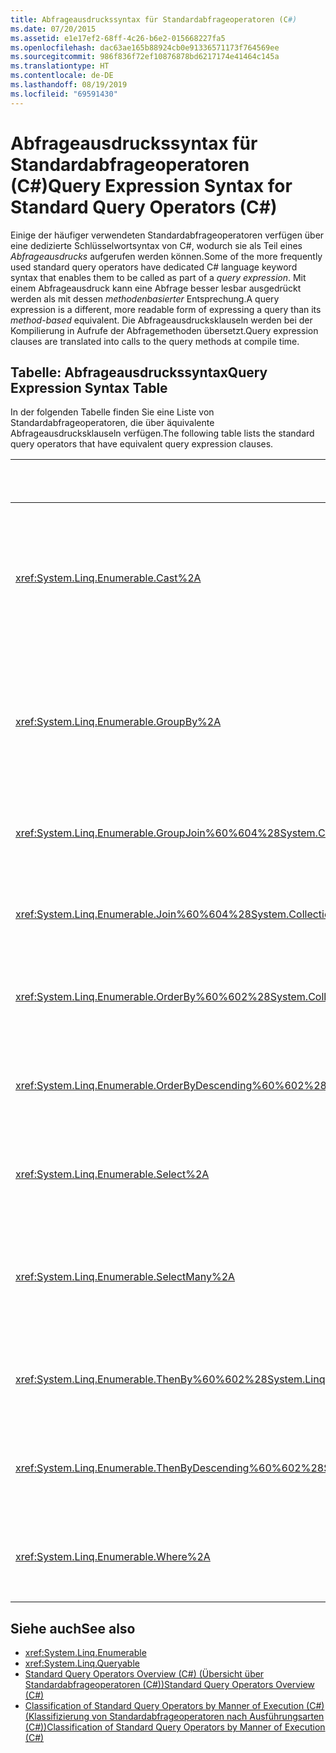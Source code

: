 ```yaml
---
title: Abfrageausdruckssyntax für Standardabfrageoperatoren (C#)
ms.date: 07/20/2015
ms.assetid: e1e17ef2-68ff-4c26-b6e2-015668227fa5
ms.openlocfilehash: dac63ae165b88924cb0e91336571173f764569ee
ms.sourcegitcommit: 986f836f72ef10876878bd6217174e41464c145a
ms.translationtype: HT
ms.contentlocale: de-DE
ms.lasthandoff: 08/19/2019
ms.locfileid: "69591430"
---
```

# <a name="query-expression-syntax-for-standard-query-operators-c"></a><span data-ttu-id="23918-102">Abfrageausdruckssyntax für Standardabfrageoperatoren (C#)</span><span class="sxs-lookup"><span data-stu-id="23918-102">Query Expression Syntax for Standard Query Operators (C#)</span></span>
<span data-ttu-id="23918-103">Einige der häufiger verwendeten Standardabfrageoperatoren verfügen über eine dedizierte Schlüsselwortsyntax von C#, wodurch sie als Teil eines *Abfrageausdrucks* aufgerufen werden können.</span><span class="sxs-lookup"><span data-stu-id="23918-103">Some of the more frequently used standard query operators have dedicated C# language keyword syntax that enables them to be called as part of a *query expression*.</span></span> <span data-ttu-id="23918-104">Mit einem Abfrageausdruck kann eine Abfrage besser lesbar ausgedrückt werden als mit dessen *methodenbasierter* Entsprechung.</span><span class="sxs-lookup"><span data-stu-id="23918-104">A query expression is a different, more readable form of expressing a query than its *method-based*  equivalent.</span></span> <span data-ttu-id="23918-105">Die Abfrageausdrucksklauseln werden bei der Kompilierung in Aufrufe der Abfragemethoden übersetzt.</span><span class="sxs-lookup"><span data-stu-id="23918-105">Query expression clauses are translated into calls to the query methods at compile time.</span></span>  
  
## <a name="query-expression-syntax-table"></a><span data-ttu-id="23918-106">Tabelle: Abfrageausdruckssyntax</span><span class="sxs-lookup"><span data-stu-id="23918-106">Query Expression Syntax Table</span></span>  
 <span data-ttu-id="23918-107">In der folgenden Tabelle finden Sie eine Liste von Standardabfrageoperatoren, die über äquivalente Abfrageausdrucksklauseln verfügen.</span><span class="sxs-lookup"><span data-stu-id="23918-107">The following table lists the standard query operators that have equivalent query expression clauses.</span></span>  
  
|<span data-ttu-id="23918-108">Methode</span><span class="sxs-lookup"><span data-stu-id="23918-108">Method</span></span>|<span data-ttu-id="23918-109">C#-Abfrageausdruckssyntax</span><span class="sxs-lookup"><span data-stu-id="23918-109">C# Query Expression Syntax</span></span>|  
|------------|---------------------------------|  
|<xref:System.Linq.Enumerable.Cast%2A>|<span data-ttu-id="23918-110">Verwenden Sie eine explizit typisierte Bereichsvariable, z.B.:</span><span class="sxs-lookup"><span data-stu-id="23918-110">Use an explicitly typed range variable, for example:</span></span><br /><br /> `from int i in numbers`<br /><br /> <span data-ttu-id="23918-111">(Weitere Informationen finden Sie unter [from-Klausel](../../../language-reference/keywords/from-clause.md).)</span><span class="sxs-lookup"><span data-stu-id="23918-111">(For more information, see [from clause](../../../language-reference/keywords/from-clause.md).)</span></span>|  
|<xref:System.Linq.Enumerable.GroupBy%2A>|`group … by`<br /><br /> <span data-ttu-id="23918-112">Oder</span><span class="sxs-lookup"><span data-stu-id="23918-112">-or-</span></span><br /><br /> `group … by … into …`<br /><br /> <span data-ttu-id="23918-113">(Weitere Informationen finden Sie unter [group-Klausel](../../../language-reference/keywords/group-clause.md).)</span><span class="sxs-lookup"><span data-stu-id="23918-113">(For more information, see [group clause](../../../language-reference/keywords/group-clause.md).)</span></span>|  
|<xref:System.Linq.Enumerable.GroupJoin%60%604%28System.Collections.Generic.IEnumerable%7B%60%600%7D%2CSystem.Collections.Generic.IEnumerable%7B%60%601%7D%2CSystem.Func%7B%60%600%2C%60%602%7D%2CSystem.Func%7B%60%601%2C%60%602%7D%2CSystem.Func%7B%60%600%2CSystem.Collections.Generic.IEnumerable%7B%60%601%7D%2C%60%603%7D%29>|`join … in … on … equals … into …`<br /><br /> <span data-ttu-id="23918-114">(Weitere Informationen finden Sie unter [join-Klausel](../../../language-reference/keywords/join-clause.md).)</span><span class="sxs-lookup"><span data-stu-id="23918-114">(For more information, see [join clause](../../../language-reference/keywords/join-clause.md).)</span></span>|  
|<xref:System.Linq.Enumerable.Join%60%604%28System.Collections.Generic.IEnumerable%7B%60%600%7D%2CSystem.Collections.Generic.IEnumerable%7B%60%601%7D%2CSystem.Func%7B%60%600%2C%60%602%7D%2CSystem.Func%7B%60%601%2C%60%602%7D%2CSystem.Func%7B%60%600%2C%60%601%2C%60%603%7D%29>|`join … in … on … equals …`<br /><br /> <span data-ttu-id="23918-115">(Weitere Informationen finden Sie unter [join-Klausel](../../../language-reference/keywords/join-clause.md).)</span><span class="sxs-lookup"><span data-stu-id="23918-115">(For more information, see [join clause](../../../language-reference/keywords/join-clause.md).)</span></span>|  
|<xref:System.Linq.Enumerable.OrderBy%60%602%28System.Collections.Generic.IEnumerable%7B%60%600%7D%2CSystem.Func%7B%60%600%2C%60%601%7D%29>|`orderby`<br /><br /> <span data-ttu-id="23918-116">(Weitere Informationen finden Sie unter [orderby-Klausel](../../../language-reference/keywords/orderby-clause.md).)</span><span class="sxs-lookup"><span data-stu-id="23918-116">(For more information, see [orderby clause](../../../language-reference/keywords/orderby-clause.md).)</span></span>|  
|<xref:System.Linq.Enumerable.OrderByDescending%60%602%28System.Collections.Generic.IEnumerable%7B%60%600%7D%2CSystem.Func%7B%60%600%2C%60%601%7D%29>|`orderby … descending`<br /><br /> <span data-ttu-id="23918-117">(Weitere Informationen finden Sie unter [orderby-Klausel](../../../language-reference/keywords/orderby-clause.md).)</span><span class="sxs-lookup"><span data-stu-id="23918-117">(For more information, see [orderby clause](../../../language-reference/keywords/orderby-clause.md).)</span></span>|  
|<xref:System.Linq.Enumerable.Select%2A>|`select`<br /><br /> <span data-ttu-id="23918-118">(Weitere Informationen finden Sie unter [select-Klausel](../../../language-reference/keywords/select-clause.md).)</span><span class="sxs-lookup"><span data-stu-id="23918-118">(For more information, see [select clause](../../../language-reference/keywords/select-clause.md).)</span></span>|  
|<xref:System.Linq.Enumerable.SelectMany%2A>|<span data-ttu-id="23918-119">Mehrere `from`-Klauseln.</span><span class="sxs-lookup"><span data-stu-id="23918-119">Multiple `from` clauses.</span></span><br /><br /> <span data-ttu-id="23918-120">(Weitere Informationen finden Sie unter [from-Klausel](../../../language-reference/keywords/from-clause.md).)</span><span class="sxs-lookup"><span data-stu-id="23918-120">(For more information, see [from clause](../../../language-reference/keywords/from-clause.md).)</span></span>|  
|<xref:System.Linq.Enumerable.ThenBy%60%602%28System.Linq.IOrderedEnumerable%7B%60%600%7D%2CSystem.Func%7B%60%600%2C%60%601%7D%29>|`orderby …, …`<br /><br /> <span data-ttu-id="23918-121">(Weitere Informationen finden Sie unter [orderby-Klausel](../../../language-reference/keywords/orderby-clause.md).)</span><span class="sxs-lookup"><span data-stu-id="23918-121">(For more information, see [orderby clause](../../../language-reference/keywords/orderby-clause.md).)</span></span>|  
|<xref:System.Linq.Enumerable.ThenByDescending%60%602%28System.Linq.IOrderedEnumerable%7B%60%600%7D%2CSystem.Func%7B%60%600%2C%60%601%7D%29>|`orderby …, … descending`<br /><br /> <span data-ttu-id="23918-122">(Weitere Informationen finden Sie unter [orderby-Klausel](../../../language-reference/keywords/orderby-clause.md).)</span><span class="sxs-lookup"><span data-stu-id="23918-122">(For more information, see [orderby clause](../../../language-reference/keywords/orderby-clause.md).)</span></span>|  
|<xref:System.Linq.Enumerable.Where%2A>|`where`<br /><br /> <span data-ttu-id="23918-123">(Weitere Informationen finden Sie unter [where-Klausel](../../../language-reference/keywords/where-clause.md).)</span><span class="sxs-lookup"><span data-stu-id="23918-123">(For more information, see [where clause](../../../language-reference/keywords/where-clause.md).)</span></span>|  
  
## <a name="see-also"></a><span data-ttu-id="23918-124">Siehe auch</span><span class="sxs-lookup"><span data-stu-id="23918-124">See also</span></span>

- <xref:System.Linq.Enumerable>
- <xref:System.Linq.Queryable>
- [<span data-ttu-id="23918-125">Standard Query Operators Overview (C#) (Übersicht über Standardabfrageoperatoren (C#))</span><span class="sxs-lookup"><span data-stu-id="23918-125">Standard Query Operators Overview (C#)</span></span>](./standard-query-operators-overview.md)
- [<span data-ttu-id="23918-126">Classification of Standard Query Operators by Manner of Execution (C#) (Klassifizierung von Standardabfrageoperatoren nach Ausführungsarten (C#))</span><span class="sxs-lookup"><span data-stu-id="23918-126">Classification of Standard Query Operators by Manner of Execution (C#)</span></span>](./classification-of-standard-query-operators-by-manner-of-execution.md)
